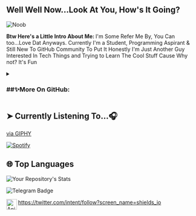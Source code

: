 ## Well Well Now...Look At You, How's It Going?

![Noob](https://mir-s3-cdn-cf.behance.net/project_modules/max_1200/b003f266787363.5b2216b70df77.png)


<b> Btw Here's a Little Intro About Me: </b>
I'm Some Refer Me By, You Can too...Love Dat  Anyways. Currently I'm a Student, Programming Aspirant & Still New To GitHub Community
To Put It Honestly I'm Just Another Guy Interested In Tech Things and Trying to Learn The Cool Stuff Cause Why not? It's Fun


<details>
<summary> <h3> ##✨More On GitHub:  </h3> </summary>

  ### Meh
• Currently Working On "Bot 🤖" [A Forked Telegram Bot]

• Looking Forward To Meet Cool Dev's ⚡️ Out There & Learn

• Ahh Well, I Love Watching Anime 💗

(Profile Views)
  • Languages Currently I'm Familiar With:
</details>

## ➤ Currently Listening To...🎧

<p><a href="https://giphy.com/gifs/haikyuu-1Ev8ZAGWX1Juw">via GIPHY</a></p>


[![Spotify](https://spotify-readme-3s61yj059-xditya.vercel.app/api/spotify)](https://open.spotify.com/user/5goco7v2ndzwifzuvqv4x93qy)

## 🌐 **Top Languages**

![Your Repository's Stats](https://github-readme-stats.vercel.app/api/top-langs/?username=Mikeykun123&theme=blue-green)

![Telegram Badge](https://img.shields.io/badge/-OwO-1ca0f1?style=flat-square&logo=telegram&logoColor=Black&link=https://t.me/Anime_wars)

<a href="https://Instagram.com/Anime" class="padded"><img align="left" alt="Anime" width="28px" src="./res/instagram.png" /></a> 

https://twitter.com/intent/follow?screen_name=shields_io
